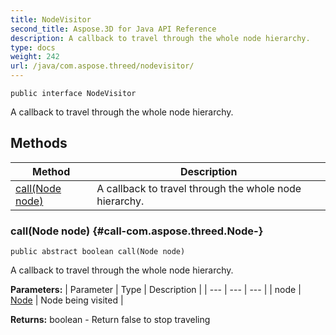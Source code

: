 ```yaml
---
title: NodeVisitor
second_title: Aspose.3D for Java API Reference
description: A callback to travel through the whole node hierarchy.
type: docs
weight: 242
url: /java/com.aspose.threed/nodevisitor/
---
```

```
public interface NodeVisitor
```

A callback to travel through the whole node hierarchy.
## Methods

| Method | Description |
| --- | --- |
| [call(Node node)](#call-com.aspose.threed.Node-) | A callback to travel through the whole node hierarchy. |
### call(Node node) {#call-com.aspose.threed.Node-}
```
public abstract boolean call(Node node)
```


A callback to travel through the whole node hierarchy.

**Parameters:**
| Parameter | Type | Description |
| --- | --- | --- |
| node | [Node](../../com.aspose.threed/node) | Node being visited |

**Returns:**
boolean - Return false to stop traveling
